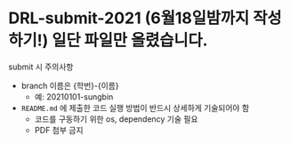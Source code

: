 # DRL-submit-2021 (6월18일밤까지 작성하기!) 일단 파일만 올렸습니다.

submit 시 주의사항
- branch 이름은 {학번}-{이름}
  - 예: 20210101-sungbin 
- `README.md` 에 제출한 코드 실행 방법이 반드시 상세하게 기술되어야 함
  - 코드를 구동하기 위한 os, dependency 기술 필요
  - PDF 첨부 금지
